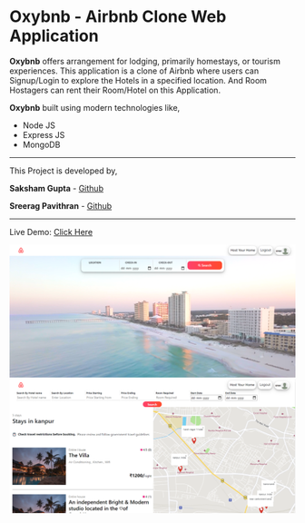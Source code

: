 # Oxybnb - Airbnb Clone Web Application

**Oxybnb** offers arrangement for lodging, primarily homestays, or tourism experiences. This application is a clone of Airbnb where users can Signup/Login to explore the Hotels in a specified location. And Room Hostagers can rent their Room/Hotel on this Application.

**Oxybnb** built using modern technologies like,

- Node JS
- Express JS
- MongoDB

---

This Project is developed by,

**Saksham Gupta** - [Github](https://github.com/saksham-gupta-au7 "Github")

**Sreerag Pavithran** - [Github](https://github.com/sreerag-pavithran-au7 "Github")

---

Live Demo: [Click Here](http://still-anchorage-78289.herokuapp.com/ "Click Here")

![Screenshot 1](https://github.com/attainu/robin-oxybnb/blob/master/Oxybnb1.png "Screenshot 1")
![Screenshot 2](https://github.com/attainu/robin-oxybnb/blob/master/Oxybnb2.png "Screenshot 2")
